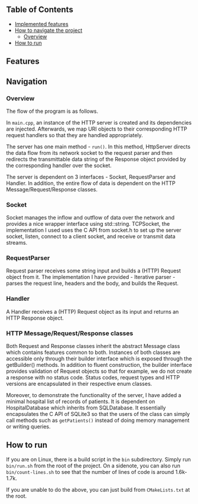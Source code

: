 ## Table of Contents
- [Implemented features](#features)
- [How to navigate the project](#navigation)
  - [Overview](#overview)
- [How to run](#how-to-run)

## Features

## Navigation
### Overview
The flow of the program is as follows.

In `main.cpp`, an instance of the HTTP server is created and its dependencies are injected. Afterwards, we map URI objects to their corresponding HTTP request handlers so that they are handled appropriately.

The server has one main method - `run()`.
In this method, HttpServer directs the data flow from its network socket to the request parser and then redirects the transmittable data string of the Response object provided by the corresponding handler over the socket.

The server is dependent on 3 interfaces - Socket, RequestParser and Handler.
In addition, the entire flow of data is dependent on the HTTP Message/Request/Response classes.

### Socket
Socket manages the inflow and outflow of data over the network and provides a nice wrapper interface using std::string. TCPSocket, the implementation I used uses the C API from socket.h to set up the server socket, listen, connect to a client socket, and receive or transmit data streams.

### RequestParser
Request parser receives some string input and builds a (HTTP) Request object from it. The implementation I have provided - Iterative parser - parses the request line, headers and the body, and builds the Request.

### Handler
A Handler receives a (HTTP) Request object as its input and returns an HTTP Response object.

### HTTP Message/Request/Response classes
Both Request and Response classes inherit the abstract Message class which contains features common to both. Instances of both classes are accessible only through their builder interface which is exposed through the getBuilder() methods. In addition to fluent construction, the builder interface provides validation of Request objects so that for example, we do not create a response with no status code.
Status codes, request types and HTTP versions are encapsulated in their respective enum classes.

Moreover, to demonstrate the functionality of the server, I have added a minimal hospital list of records of patients. It is dependent on HospitalDatabase which inherits from SQLDatabase. It essentially encapsulates the C API of SQLite3 so that the users of the class can simply call methods such as `getPatients()` instead of doing memory management or writing queries.

## How to run

If you are on Linux, there is a build script in the `bin` subdirectory.
Simply run `bin/run.sh` from the root of the project.
On a sidenote, you can also run `bin/count-lines.sh` to see that the number of lines of code is around 1.6k-1.7k.

If you are unable to do the above, you can just build from `CMakeLists.txt` at the root.
